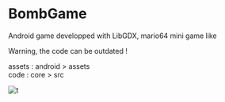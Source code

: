 # BombGame
Android game developped with LibGDX, mario64 mini game like 

Warning, the code can be outdated !

assets : android > assets  
code : core > src

![t](https://www.casimages.com/i/200812085410462518.png)
